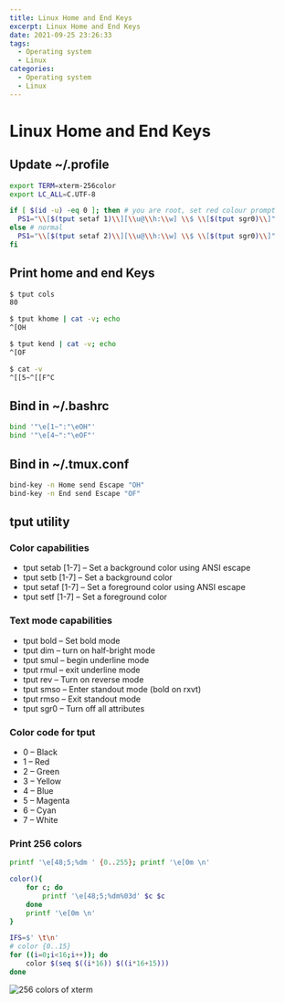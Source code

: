 ```yaml
---
title: Linux Home and End Keys
excerpt: Linux Home and End Keys
date: 2021-09-25 23:26:33
tags:
  - Operating system
  - Linux
categories:
  - Operating system
  - Linux
---
```


# Linux Home and End Keys

## Update ~/.profile

```bash
export TERM=xterm-256color
export LC_ALL=C.UTF-8

if [ $(id -u) -eq 0 ]; then # you are root, set red colour prompt
  PS1="\\[$(tput setaf 1)\\][\\u@\\h:\\w] \\$ \\[$(tput sgr0)\\]"
else # normal
  PS1="\\[$(tput setaf 2)\\][\\u@\\h:\\w] \\$ \\[$(tput sgr0)\\]"
fi
```

## Print home and end Keys

```bash
$ tput cols
80

$ tput khome | cat -v; echo
^[OH

$ tput kend | cat -v; echo
^[OF

$ cat -v
^[[5~^[[F^C
```

## Bind in ~/.bashrc

```bash
bind '"\e[1~":"\eOH"'
bind '"\e[4~":"\eOF"'
```

## Bind in ~/.tmux.conf

```bash
bind-key -n Home send Escape "OH"
bind-key -n End send Escape "OF"
```

## tput utility

### Color capabilities

+ tput setab [1-7] – Set a background color using ANSI escape
+ tput setb [1-7] – Set a background color
+ tput setaf [1-7] – Set a foreground color using ANSI escape
+ tput setf [1-7] – Set a foreground color

### Text mode capabilities

+ tput bold – Set bold mode
+ tput dim – turn on half-bright mode
+ tput smul – begin underline mode
+ tput rmul – exit underline mode
+ tput rev – Turn on reverse mode
+ tput smso – Enter standout mode (bold on rxvt)
+ tput rmso – Exit standout mode
+ tput sgr0 – Turn off all attributes

### Color code for tput

+ 0 – Black
+ 1 – Red
+ 2 – Green
+ 3 – Yellow
+ 4 – Blue
+ 5 – Magenta
+ 6 – Cyan
+ 7 – White

### Print 256 colors

```bash
printf '\e[48;5;%dm ' {0..255}; printf '\e[0m \n'
```

```bash
color(){
    for c; do
        printf '\e[48;5;%dm%03d' $c $c
    done
    printf '\e[0m \n'
}

IFS=$' \t\n'
# color {0..15}
for ((i=0;i<16;i++)); do
    color $(seq $((i*16)) $((i*16+15)))
done
```

![256 colors of xterm](xterm-256colors.png)
